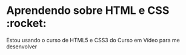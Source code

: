 <h1>Aprendendo sobre HTML e CSS :rocket:</h1>

<p>Estou usando o curso de HTML5 e CSS3 do Curso em Vídeo para me desenvolver</p>

